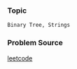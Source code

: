 ### Topic

    Binary Tree, Strings

### Problem Source

[leetcode](https://leetcode.com/problems/construct-string-from-binary-tree/#/description)
